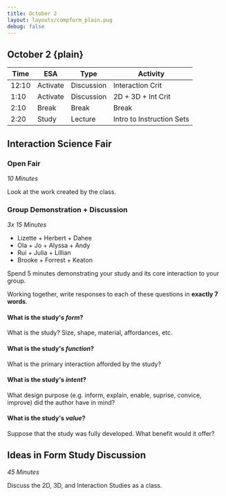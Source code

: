 ```yaml
---
title: October 2
layout: layouts/compform_plain.pug
debug: false
---
```



## October 2 {plain}

| Time  | ESA      | Type       | Activity                  |
| ----- | -------- | ---------- | ------------------------- |
| 12:10 | Activate | Discussion | Interaction Crit          |
| 1:10  | Activate | Discussion | 2D + 3D + Int Crit        |
| 2:10  | Break    | Break      | Break                     |
| 2:20  | Study    | Lecture    | Intro to Instruction Sets |



## Interaction Science Fair

### Open Fair
*10 Minutes*

Look at the work created by the class.

### Group Demonstration + Discussion
*3x 15 Minutes*

- Lizette + Herbert + Dahee
- Ola + Jo + Alyssa + Andy
- Rui + Julia + Lillian
- Brooke + Forrest + Keaton

Spend 5 minutes demonstrating your study and its core interaction to your group.

Working together, write responses to each of these questions in **exactly 7 words**.

#### What is the study's *form*?
What is the study? Size, shape, material, affordances, etc.

#### What is the study's *function*? 
What is the primary interaction afforded by the study?

#### What is the study's *intent*? 
What design purpose (e.g. inform, explain, enable, suprise, convice, improve) did the author have in mind?

#### What is the study's *value*?
Suppose that the study was fully developed. What benefit would it offer? 


## Ideas in Form Study Discussion
*45 Minutes*

Discuss the 2D, 3D, and Interaction Studies as a class.


<!-- ## Homework

Check the [class schedule](../) for the revised assignment due dates.

1. Your Interactive Study is due next Tuesday.
2. Your 5 in 5 Case Study resbumits are due next Tuesday. If you do revise your case study **be sure to email me that you have done so, along with a link, to get credit**. Also make sure your link is up to date on the assignment matrix. -->